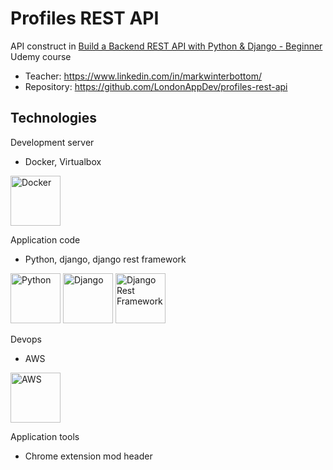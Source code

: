 # Profiles REST API

API construct in [Build a Backend REST API with Python & Django - Beginner](https://www.udemy.com/course/django-python/?srsltid=AfmBOooRnIetoZiyhKRtJxiL2_z9M5W5g_EJlm2zSMYBR6ukXXpUI4Zr) Udemy course

- Teacher: https://www.linkedin.com/in/markwinterbottom/ 
- Repository: https://github.com/LondonAppDev/profiles-rest-api 

## Technologies

Development server

- Docker, Virtualbox

<img title="Docker" alt="Docker" height="80" width="80" src="https://cdn.jsdelivr.net/gh/devicons/devicon@latest/icons/docker/docker-original.svg" />

Application code

- Python, django, django rest framework

<img title="Python" alt="Python" height="80" width="80" src="https://cdn.jsdelivr.net/gh/devicons/devicon@latest/icons/python/python-original.svg" /> <img title="Django" alt="Django" height="80" width="80" src="https://cdn.jsdelivr.net/gh/devicons/devicon@latest/icons/django/django-plain.svg" /> <img title="Django Rest Framework" alt="Django Rest Framework" height="80" width="80" src="https://cdn.jsdelivr.net/gh/devicons/devicon@latest/icons/djangorest/djangorest-original.svg" />

Devops

- AWS

<img title="AWS" alt="AWS" height="80" width="80" src="https://cdn.jsdelivr.net/gh/devicons/devicon@latest/icons/amazonwebservices/amazonwebservices-original-wordmark.svg" />

Application tools

- Chrome extension mod header

